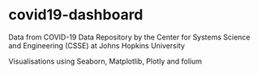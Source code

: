 # covid19-dashboard

Data from COVID-19 Data Repository by the Center for Systems Science and Engineering (CSSE) at Johns Hopkins University

Visualisations using Seaborn, Matplotlib, Plotly and folium
